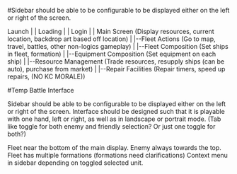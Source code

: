 #Sidebar should be able to be configurable to be displayed either on the left or right of the screen.

Launch
|
|
Loading
|
|
Login
|
|
Main Screen (Display resources, current location, backdrop art based off location)
|
|--Fleet Actions (Go to map, travel, battles, other non-logics gameplay)
|
|--Fleet Composition (Set ships in fleet, formation)
|
|--Equipment Composition (Set equipment on each ship)
|
|--Resource Management (Trade resources, resupply ships (can be auto), purchase from market)
|
|--Repair Facilities (Repair timers, speed up repairs, (NO KC MORALE))

#Temp Battle Interface

Sidebar should be able to be configurable to be displayed either on the left or right of the screen.
Interface should be designed such that it is playable with one hand, left or right, as well as in landscape or portrait mode.
(Tab like toggle for both enemy and friendly selection? Or just one toggle for both?)

Fleet near the bottom of the main display. Enemy always towards the top.
Fleet has multiple formations (formations need clarifications)
Context menu in sidebar depending on toggled selected unit.
